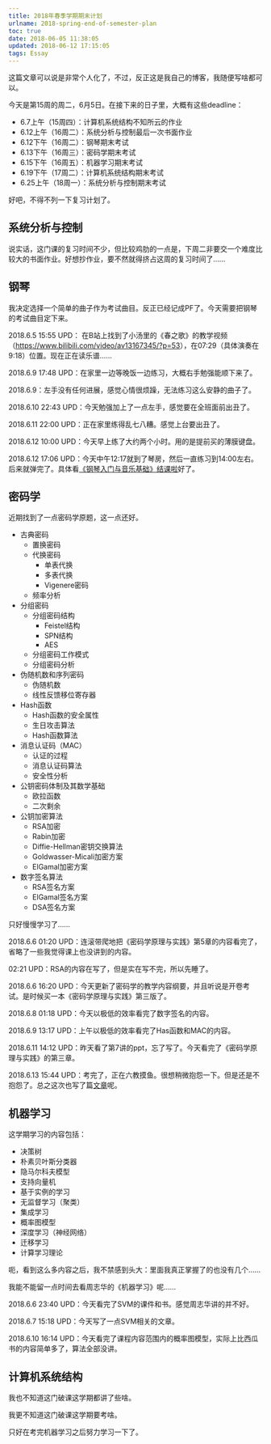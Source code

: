```yaml
---
title: 2018年春季学期期末计划
urlname: 2018-spring-end-of-semester-plan
toc: true
date: 2018-06-05 11:38:05
updated: 2018-06-12 17:15:05
tags: Essay
---
```


这篇文章可以说是非常个人化了，不过，反正这是我自己的博客，我随便写啥都可以。

今天是第15周的周二，6月5日。在接下来的日子里，大概有这些deadline：
* 6.7上午（15周四）：计算机系统结构不知所云的作业
* 6.12上午（16周二）：系统分析与控制最后一次书面作业
* 6.12下午（16周二）：钢琴期末考试
* 6.13下午（16周三）：密码学期末考试
* 6.15下午（16周五）：机器学习期末考试
* 6.19下午（17周二）：计算机系统结构期末考试
* 6.25上午（18周一）：系统分析与控制期末考试

好吧，不得不列一下复习计划了。

## 系统分析与控制

说实话，这门课的复习时间不少，但比较鸡肋的一点是，下周二非要交一个难度比较大的书面作业。好想抄作业，要不然就得挤占这周的复习时间了……

## 钢琴

我决定选择一个简单的曲子作为考试曲目。反正已经记成PF了。今天需要把钢琴的考试曲目定下来。

2018.6.5 15:55 UPD：
在B站上找到了小汤里的《春之歌》的教学视频（<https://www.bilibili.com/video/av13167345/?p=53>），在07:29（具体演奏在9:18）位置。现在正在读乐谱……

2018.6.9 17:48 UPD：在家里一边等晚饭一边练习，大概右手勉强能顺下来了。

2018.6.9：左手没有任何进展，感觉心情很烦躁，无法练习这么安静的曲子了。

2018.6.10 22:43 UPD：今天勉强加上了一点左手，感觉要在全班面前出丑了。

2018.6.11 22:00 UPD：正在家里练得乱七八糟。感觉上台要出丑了。

2018.6.12 10:00 UPD：今天早上练了大约两个小时。用的是提前买的薄膜键盘。

2018.6.12 17:06 UPD：今天中午12:17就到了琴房，然后一直练习到14:00左右。后来就弹完了。具体看[《钢琴入门与音乐基础》结课啦](/post/introduction-to-piano-and-music-theory-class-had-finished)好了。

## 密码学

近期找到了一点密码学原题，这一点还好。

<!--
* 古典密码
  * 包括谜机、置换密码、代换密码、仿射密码、维热纳尔密码等内容
  * 这些内容在做Homework1的时候我差不多学会了
* 分组密码
  * DES、AES、分组密码的工作模式、分组密码分析方法……
  * 这些内容在做Homework2的时候学习了一部分
* 伪随机数和序列密码
* Hash函数和消息认证码
* 公钥密码体制
  * RSA：数学知识、原理、素性检测、安全性分析
  * Diffe-Hellman密钥交换协议：数学知识、原理
  * Rabin密码体制：数学知识（二次剩余）、原理-->

* 古典密码
  * 置换密码
  * 代换密码
    * 单表代换
    * 多表代换
    * Vigenere密码
  * 频率分析
* 分组密码
  * 分组密码结构
    * Feistel结构
    * SPN结构
    * AES
  * 分组密码工作模式
  * 分组密码分析
* 伪随机数和序列密码
  * 伪随机数
  * 线性反馈移位寄存器
* Hash函数
  * Hash函数的安全属性
  * 生日攻击算法
  * Hash函数算法
* 消息认证码（MAC）
  * 认证的过程
  * 消息认证码算法
  * 安全性分析
* 公钥密码体制及其数学基础
  * 欧拉函数
  * 二次剩余
* 公钥加密算法
  * RSA加密
  * Rabin加密
  * Diffie-Hellman密钥交换算法
  * Goldwasser-Micali加密方案
  * ElGamal加密方案
* 数字签名算法
  * RSA签名方案
  * ElGamal签名方案
  * DSA签名方案

只好慢慢学习了……

2018.6.6 01:20 UPD：连滚带爬地把《密码学原理与实践》第5章的内容看完了，省略了一些我觉得课上也没讲到的内容。

02:21 UPD：RSA的内容在写了，但是实在写不完，所以先睡了。

2018.6.6 16:20 UPD：今天更新了密码学的教学内容纲要，并且听说是开卷考试。是时候买一本《密码学原理与实践》第三版了。

2018.6.8 01:18 UPD：今天以极低的效率看完了数字签名的内容。

2018.6.9 13:17 UPD：上午以极低的效率看完了Has函数和MAC的内容。

2018.6.11 14:12 UPD：昨天看了第7讲的ppt，忘了写了。今天看完了《密码学原理与实践》的第三章。

2018.6.13 15:44 UPD：考完了，正在六教摸鱼。很想稍微抱怨一下。但是还是不抱怨了。总之这次也写了篇[文章](/post/i-am-surprised-that-cryptography-had-finished)呢。

## 机器学习

这学期学习的内容包括：
* 决策树
* 朴素贝叶斯分类器
* 隐马尔科夫模型
* 支持向量机
* 基于实例的学习
* 无监督学习（聚类）
* 集成学习
* 概率图模型
* 深度学习（神经网络）
* 迁移学习
* 计算学习理论

呃，看到这么多内容之后，我不禁感到头大：里面我真正掌握了的也没有几个……

我能不能留一点时间去看周志华的《机器学习》呢……

2018.6.6 23:40 UPD：今天看完了SVM的课件和书。感觉周志华讲的并不好。

2018.6.7 15:18 UPD：今天写了一点SVM相关的文章。

2018.6.10 16:14 UPD：今天看完了课程内容范围内的概率图模型，实际上比西瓜书的内容简单多了，算法全部没讲。

## 计算机系统结构

我也不知道这门破课这学期都讲了些啥。

我更不知道这门破课这学期要考啥。

只好在考完机器学习之后努力学习一下了。

